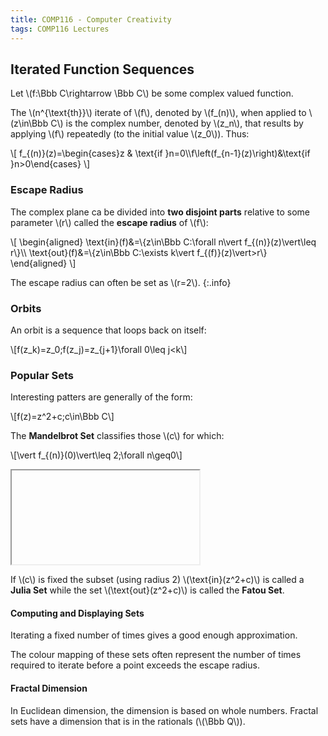 ```yaml
---
title: COMP116 - Computer Creativity
tags: COMP116 Lectures
---
```

## Iterated Function Sequences
Let &#92;(f:\Bbb C\rightarrow \Bbb C&#92;) be some complex valued function.

The &#92;(n^{\text{th}}&#92;) iterate of &#92;(f&#92;), denoted by &#92;(f_(n)&#92;), when applied to &#92;(z\in\Bbb C&#92;) is the complex number, denoted by &#92;(z_n&#92;), that results by applying &#92;(f&#92;) repeatedly (to the initial value &#92;(z_0&#92;)). Thus:

&#92;[
f&#95;&#123;(n)}(z)=\begin{cases}z & \text{if }n=0&#92;&#92;f\left(f&#95;&#123;n-1}(z)\right)&\text{if }n>0\end{cases}
&#92;]

### Escape Radius
The complex plane ca be divided into **two disjoint parts** relative to some parameter &#92;(r&#92;) called the **escape radius** of &#92;(f&#92;):

&#92;[
\begin{aligned}
\text{in}(f)&=&#92;{z\in\Bbb C:\forall n\vert f&#95;&#123;(n)}(z)\vert\leq r&#92;}&#92;&#92;
\text{out}(f)&=&#92;{z\in\Bbb C:\exists k\vert f&#95;&#123;(f)}(z)\vert>r&#92;}
\end{aligned}
&#92;]

The escape radius can often be set as &#92;(r=2&#92;).
{:.info}

### Orbits
An orbit is a sequence that loops back on itself:

&#92;[f(z_k)=z_0;f(z_j)=z&#95;&#123;j+1}\forall 0\leq j<k&#92;]

### Popular Sets
Interesting patters are generally of the form:

&#92;[f(z)=z^2+c;c\in\Bbb C&#92;]

The **Mandelbrot Set** classifies those &#92;(c&#92;) for which:

&#92;[\vert f&#95;&#123;(n)}(0)\vert\leq 2;\forall n\geq0&#92;]

<iframe>src="https://guciek.github.io/web_mandelbrot.html" width="100%" height="400"</iframe>

If &#92;(c&#92;) is fixed the subset (using radius 2) &#92;(\text{in}(z^2+c)&#92;) is called a **Julia Set** while the set &#92;(\text{out}(z^2+c)&#92;) is called the **Fatou Set**.


#### Computing and Displaying Sets
Iterating a fixed number of times gives a good enough approximation.

The colour mapping of these sets often represent the number of times required to iterate before a point exceeds the escape radius.

#### Fractal Dimension
In Euclidean dimension, the dimension is based on whole numbers. Fractal sets have a dimension that is in the rationals (&#92;(\Bbb Q&#92;)).
